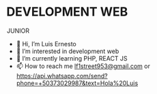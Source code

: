 <h1>DEVELOPMENT WEB</h1><span style="border: 1px solid #fff">JUNIOR</span>

- 👋 Hi, I’m Luis Ernesto
- 👀 I’m interested in development web
- 🌱 I’m currently learning PHP, REACT JS
- 📫 How to reach me <lf1street953@gmail.com> or https://api.whatsapp.com/send?phone=+50373029987&text=Hola%20Luis

<!---
LErnesto503/LErnesto503 is a ✨ special ✨ repository because its `README.md` (this file) appears on your GitHub profile.
You can click the Preview link to take a look at your changes.
--->
